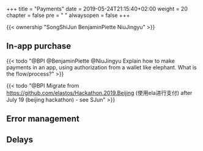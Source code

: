 +++
title = "Payments"
date = 2019-05-24T21:15:40+02:00
weight = 20
chapter = false
pre = "<i class='fa ela-page'></i> "
alwaysopen = false
+++

{{< ownership "SongShiJun BenjaminPiette NiuJingyu" >}}

## In-app purchase

{{< todo "@BPI @BenjaminPiette @NiuJingyu Explain how to make payments in an app, using authorization from a wallet like elephant. What is the flow/process?" >}}

{{< todo "@BPI Migrate from https://github.com/elastos/Hackathon.2019.Beijing (使用ela进行支付) after July 19 (beijing hackathon) - see SJun" >}}

## Error management

## Delays